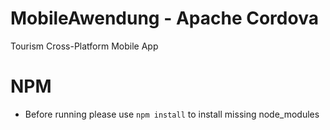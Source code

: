 # MobileAwendung - Apache Cordova
Tourism Cross-Platform Mobile App

# NPM
- Before running please use ```npm install``` to install missing node_modules
